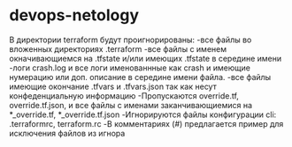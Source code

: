 # devops-netology

В директории terraform будут проигнорированы:
-все файлы во вложенных директориях .terraform
-все файлы с именем окначивающиемся на .tfstate и/или имеющих .tfstate в середине имени
-логи crash.log и все логи именованнные как crash и имеющие нумерацию или доп. описание в середине имени файла.
-все файлы имеющие окончание .tfvars и .tfvars.json так как несут конфеденциальную информацию
-Пропускаются override.tf, override.tf.json, и все файлы с именами заканчивающиемися на *_override.tf, *_override.tf.json
-Игнорируются файлы конфигурации cli: .terraformrc, terraform.rc
-В комментариях (#) предлагается пример для исключения файлов из игнора